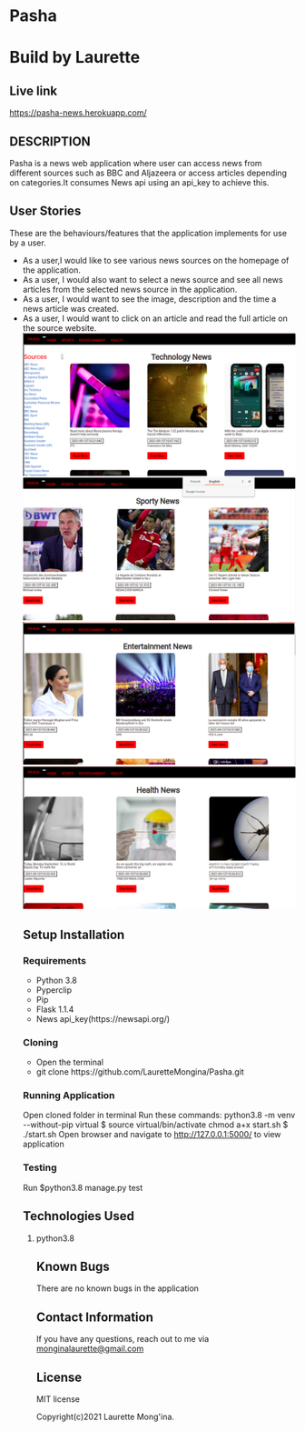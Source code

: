 # Pasha
# Build by Laurette
## Live link 
https://pasha-news.herokuapp.com/

## DESCRIPTION
Pasha is a news web application where user can access news from different sources such as BBC and Aljazeera or access articles depending on categories.It consumes News api using an api_key to achieve this.

## User Stories
These are the behaviours/features that the application implements for use by a user.

<ul>
<li>As a user,I would like to see various news sources on the homepage of the application.</li>
<li>As a user, I would also want to select a news source and see all news articles from the selected news source in the application.</li>
<li>As a user, I would want to see the image, description and the time a news article was created.</li>
<li>As a user, I would want to click on an article and read the full article on the source website.</li>

<img src = "1.png">
<img src = "2.png">
<img src = "3.png">
<img src = "4.png">

## Setup Installation

### Requirements
<ul>
<li>Python 3.8</li>
<li>Pyperclip</li>
<li>Pip</li>
<li>Flask 1.1.4</li>
<li>News api_key(https://newsapi.org/)</li>
</ul>

### Cloning

<ul>
<li>Open the terminal</li>
<li>git clone https://github.com/LauretteMongina/Pasha.git</li>
</ul>

### Running Application
Open cloned folder in terminal
  Run these commands:
   python3.8 -m venv --without-pip virtual
   $ source virtual/bin/activate
   chmod a+x start.sh
   $ ./start.sh
   Open browser and navigate to http://127.0.0.1:5000/ to view application

### Testing 
  Run $python3.8 manage.py test

## Technologies Used
<ol>
<li>python3.8</li>


## Known Bugs
There are no known bugs in the application

## Contact Information
If you have any questions, reach out to me via monginalaurette@gmail.com

## License
MIT license

Copyright(c)2021 Laurette Mong'ina.

